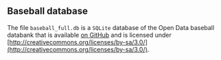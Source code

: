 ## Baseball database

The file `baseball_full.db` is a `SQLite` database of the Open Data baseball databank that is available [on GitHub](https://github.com/chadwickbureau/baseballdatabank) and is licensed under [http://creativecommons.org/licenses/by-sa/3.0/](http://creativecommons.org/licenses/by-sa/3.0/).
